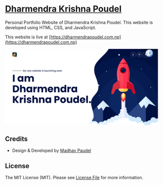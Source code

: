 # [Dharmendra Krishna Poudel](https://dharmendrapoudel.com.np)
Personal Portfolio Website of Dharmendra Krishna Poudel. This website is developed using HTML, CSS, and JavaScript.

This website is live at [https://dharmendrapoudel.com.np](https://dharmendrapoudel.com.np)

![](screenshot.png)

## Credits
- Design & Developed by [Madhav Paudel](https://poudelmadhav.com.np)

## License
The MIT License (MIT). Please see [License File](LICENSE.md) for more information.
